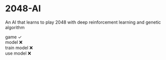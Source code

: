 # 2048-AI
An AI that learns to play 2048 with deep reinforcement learning and genetic algorithm

game ✓
<br>
model ❌
<br>
train model ❌
<br>
use model ❌